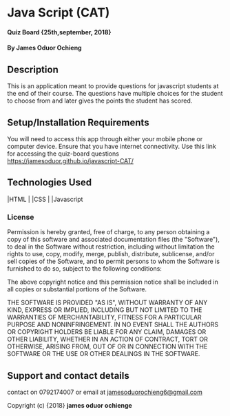 # Java Script (CAT)
#### Quiz Board {25th,september, 2018}
#### By **James Oduor Ochieng**
## Description
This is an application meant to provide questions for javascript students at the end of their course. The questions have multiple choices for the student to choose from and later gives the points the student has scored.

## Setup/Installation Requirements
You will need to access this app through either your mobile phone or computer device. Ensure that you have internet connectivity. Use this link for accessing the quiz-board questions https://jamesoduor.github.io/javascript-CAT/

## Technologies Used
|HTML
|
|CSS
|
|Javascript
### License
Permission is hereby granted, free of charge, to any person obtaining a copy
of this software and associated documentation files (the "Software"), to deal
in the Software without restriction, including without limitation the rights
to use, copy, modify, merge, publish, distribute, sublicense, and/or sell
copies of the Software, and to permit persons to whom the Software is
furnished to do so, subject to the following conditions:

The above copyright notice and this permission notice shall be included in all
copies or substantial portions of the Software.

THE SOFTWARE IS PROVIDED "AS IS", WITHOUT WARRANTY OF ANY KIND, EXPRESS OR
IMPLIED, INCLUDING BUT NOT LIMITED TO THE WARRANTIES OF MERCHANTABILITY,
FITNESS FOR A PARTICULAR PURPOSE AND NONINFRINGEMENT. IN NO EVENT SHALL THE
AUTHORS OR COPYRIGHT HOLDERS BE LIABLE FOR ANY CLAIM, DAMAGES OR OTHER
LIABILITY, WHETHER IN AN ACTION OF CONTRACT, TORT OR OTHERWISE, ARISING FROM,
OUT OF OR IN CONNECTION WITH THE SOFTWARE OR THE USE OR OTHER DEALINGS IN THE
SOFTWARE.

## Support and contact details
contact on 0792174007 or email at jamesoduorochieng6@gmail.com

Copyright (c) {2018} **james oduor ochienge**
